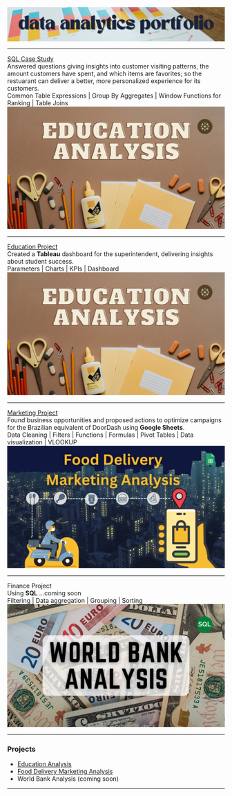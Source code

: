 <img src="images/portfolioTOP.png?raw=true"/>

---
[SQL Case Study](https://www.linkedin.com/pulse/most-powerful-weapon-karen-waggoner) <br>
Answered questions giving insights into customer visiting patterns, the amount customers have spent, and which items are favorites; so the restuarant can deliver a better, more personalized experience for its customers. <br>
Common Table Expressions | Group By Aggregates | Window Functions for Ranking | Table Joins <br>
[<img src="images/Education_Analysis.png?raw=true"/>](https://www.linkedin.com/pulse/most-powerful-weapon-karen-waggoner)

---
[Education Project](https://www.linkedin.com/pulse/most-powerful-weapon-karen-waggoner) <br>
Created a **Tableau** dashboard for the superintendent, delivering insights about student success. <br>
Parameters | Charts | KPIs | Dashboard <br>
[<img src="images/Education_Analysis.png?raw=true"/>](https://www.linkedin.com/pulse/most-powerful-weapon-karen-waggoner)

---
[Marketing Project](https://www.linkedin.com/pulse/so-whos-dining-delivery-karen-waggoner/) <br>
Found business opportunities and proposed actions to optimize campaigns for the Brazilian equivalent of DoorDash using **Google Sheets**. <br>
Data Cleaning | Filters | Functions | Formulas | Pivot Tables | Data visualization | VLOOKUP <br>
[<img src="images/Food_Delivery.png?raw=true"/>](https://www.linkedin.com/pulse/so-whos-dining-delivery-karen-waggoner/)

---
Finance Project <br>
Using **SQL** ...coming soon <br>
Filtering | Data aggregation | Grouping | Sorting <br>
<img src="images/Bank_Analysis.png?raw=true"/>

---

### Projects

- [Education Analysis](https://www.linkedin.com/pulse/most-powerful-weapon-karen-waggoner)
- [Food Delivery Marketing Analysis](https://www.linkedin.com/pulse/so-whos-dining-delivery-karen-waggoner/)
- World Bank Analysis (coming soon)


---




